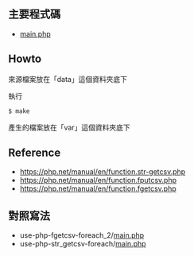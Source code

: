 

## 主要程式碼

* [main.php](main.php)


## Howto

來源檔案放在「data」這個資料夾底下

執行

``` sh
$ make
```

產生的檔案放在「var」這個資料夾底下


## Reference

* https://php.net/manual/en/function.str-getcsv.php
* https://php.net/manual/en/function.fputcsv.php
* https://php.net/manual/en/function.fgetcsv.php


## 對照寫法

* use-php-fgetcsv-foreach_2/[main.php](../use-php-fgetcsv-foreach_2/main.php)
* use-php-str_getcsv-foreach/[main.php](../use-php-str_getcsv-foreach/main.php)
